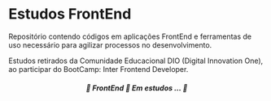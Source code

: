 # Estudos FrontEnd

<p> Repositório contendo códigos em aplicações FrontEnd e ferramentas de uso necessário para agilizar processos no desenvolvimento. </p> 
<p>Estudos retirados da Comunidade Educacional DIO (Digital Innovation One), ao participar do BootCamp: Inter Frontend Developer. 
</p>
<h5 align="center"> 
	🚧  FrontEnd 🚀 Em estudos ...  🚧
</h5>
